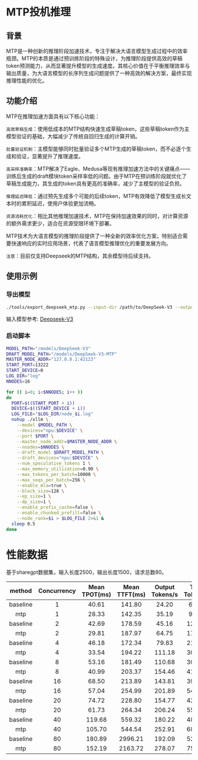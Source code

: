 # MTP投机推理

## 背景
MTP是一种创新的推理阶段加速技术，专注于解决大语言模型生成过程中的效率瓶颈。MTP的本质是通过预训练阶段的特殊设计，为推理阶段提供高效的草稿token预测能力，从而显著提升模型的生成速度。其核心价值在于平衡推理效率与输出质量，为大语言模型的长序列生成问题提供了一种高效的解决方案，最终实现推理性能的优化。

## 功能介绍
MTP在推理加速方面具有以下核心功能：

`高效草稿生成`：使用低成本的MTP结构快速生成草稿token，这些草稿token作为主模型验证的基础，大幅减少了传统自回归生成的计算开销。

`批量验证机制`：主模型能够同时批量验证多个MTP生成的草稿token，而不必逐个生成和验证，显著提升了推理速度。

`高采样准确率`：MTP解决了Eagle、Medusa等现有推理加速方法中的关键痛点——训练后生成的draft模块token采样率低的问题。由于MTP在预训练阶段就优化了草稿生成能力，其生成的token具有更高的准确率，减少了主模型的验证负担。

`推理延迟降低`：通过预先生成多个可能的后续token，MTP有效降低了模型生成长文本时的累积延迟，使用户体验更加流畅。

`资源消耗优化`：相比其他推理加速技术，MTP在保持加速效果的同时，对计算资源的额外需求更少，适合在资源受限环境下部署。

MTP技术为大语言模型的推理阶段提供了一种全新的效率优化方案，特别适合需要快速响应的实时应用场景，代表了语言模型推理优化的重要发展方向。

`注意`：目前仅支持Deepseek的MTP结构，其余模型待后续支持。

## 使用示例

### 导出模型
```bash
./tools/export_deepseek_mtp.py --input-dir /path/to/DeepSeek-V3 --output-dir /path/to/DeepSeek-V3-mtp
```
输入模型参考: [Deepseek-V3](https://huggingface.co/deepseek-ai/DeepSeek-V3)

### 启动脚本
```bash
MODEL_PATH="/models/DeepSeek-V3"
DRAFT_MODEL_PATH="/models/DeepSeek-V3-MTP"
MASTER_NODE_ADDR="127.0.0.1:42123"
START_PORT=13222
START_DEVICE=0
LOG_DIR="log"
NNODES=16

for (( i=0; i<$NNODES; i++ ))
do
  PORT=$((START_PORT + i))
  DEVICE=$((START_DEVICE + i))
  LOG_FILE="$LOG_DIR/node_$i.log"
  nohup ./xllm \
    --model $MODEL_PATH \
    --devices="npu:$DEVICE" \
    --port $PORT \
    --master_node_addr=$MASTER_NODE_ADDR \
    --nnodes=$NNODES \
    --draft_model $DRAFT_MODEL_PATH \
    --draft_devices="npu:$DEVICE" \
    --num_speculative_tokens 1 \
    --max_memory_utilization=0.90 \
    --max_tokens_per_batch=10000 \
    --max_seqs_per_batch=256 \
    --enable_mla=true \
    --block_size=128 \
    --ep_size=1 \
    --dp_size=1 \
    --enable_prefix_cache=false \
    --enable_chunked_prefill=false \
    --node_rank=$i > $LOG_FILE 2>&1 &
  sleep 0.5
done
```

# 性能数据
基于sharegpt数据集，输入长度2500，输出长度1500，请求总数80。

| method    | Concurrency | Mean TPOT(ms) | Mean TTFT(ms) | Output Tokens/s | Total Tokens/s |
|:---------:|:-----------:|:-------------:|:-------------:|:---------------:|:--------------:|
| baseline  |      1      |     40.61     |    141.80     |      24.20      |     65.77      |
| mtp       |      1      |     28.33     |    142.35     |      35.19      |     95.52      |
| baseline  |      2      |     42.69     |    178.59     |      45.16      |    122.74      |
| mtp       |      2      |     29.81     |    187.97     |      64.75      |    175.78      |
| baseline  |      4      |     46.18     |    172.34     |      79.83      |    216.96      |
| mtp       |      4      |     33.54     |    194.22     |     111.18      |    301.81      |
| baseline  |      8      |     53.16     |    181.49     |     110.68      |    300.81      |
| mtp       |      8      |     40.99     |    203.37     |     154.46      |    419.34      |
| baseline  |     16      |     68.50     |    213.89     |     143.81      |    390.84      |
| mtp       |     16      |     57.04     |    254.99     |     201.89      |    548.04      |
| baseline  |     20      |     74.72     |    228.80     |     154.77      |    420.65      |
| mtp       |     20      |     61.73     |    264.34     |     206.24      |    559.84      |
| baseline  |     40      |    119.68     |    559.32     |     180.22      |    489.80      |
| mtp       |     40      |    105.70     |    544.54     |     252.91      |    686.74      |
| baseline  |     80      |    180.89     |   2996.21     |     192.09      |    522.06      |
| mtp       |     80      |    152.19     |   2163.72     |     278.07      |    755.12      |